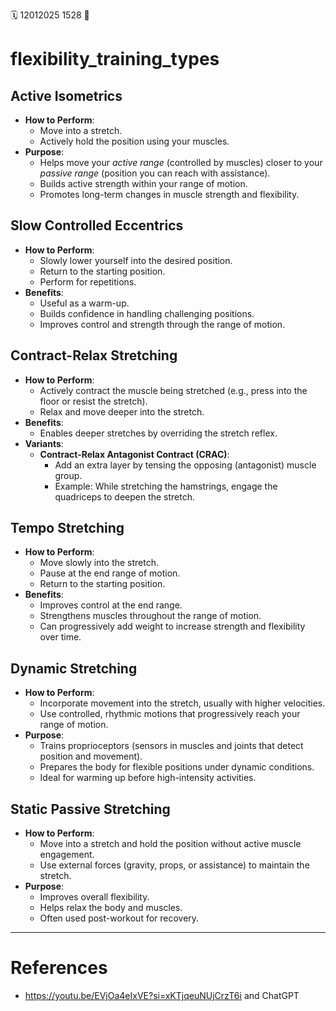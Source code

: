 🗓️ 12012025 1528
📎

# flexibility_training_types

##  Active Isometrics

- **How to Perform**:
    - Move into a stretch.
    - Actively hold the position using your muscles.
- **Purpose**:
    - Helps move your _active range_ (controlled by muscles) closer to your _passive range_ (position you can reach with assistance).
    - Builds active strength within your range of motion.
    - Promotes long-term changes in muscle strength and flexibility.

## Slow Controlled Eccentrics

- **How to Perform**:
    - Slowly lower yourself into the desired position.
    - Return to the starting position.
    - Perform for repetitions.
- **Benefits**:
    - Useful as a warm-up.
    - Builds confidence in handling challenging positions.
    - Improves control and strength through the range of motion.

## Contract-Relax Stretching

- **How to Perform**:
    - Actively contract the muscle being stretched (e.g., press into the floor or resist the stretch).
    - Relax and move deeper into the stretch.
- **Benefits**:
    - Enables deeper stretches by overriding the stretch reflex.
- **Variants**:
    - **Contract-Relax Antagonist Contract (CRAC)**:
        - Add an extra layer by tensing the opposing (antagonist) muscle group.
        - Example: While stretching the hamstrings, engage the quadriceps to deepen the stretch.

## Tempo Stretching

- **How to Perform**:
    - Move slowly into the stretch.
    - Pause at the end range of motion.
    - Return to the starting position.
- **Benefits**:
    - Improves control at the end range.
    - Strengthens muscles throughout the range of motion.
    - Can progressively add weight to increase strength and flexibility over time.

## Dynamic Stretching

- **How to Perform**:
    - Incorporate movement into the stretch, usually with higher velocities.
    - Use controlled, rhythmic motions that progressively reach your range of motion.
- **Purpose**:
    - Trains proprioceptors (sensors in muscles and joints that detect position and movement).
    - Prepares the body for flexible positions under dynamic conditions.
    - Ideal for warming up before high-intensity activities.

## Static Passive Stretching

- **How to Perform**:
    - Move into a stretch and hold the position without active muscle engagement.
    - Use external forces (gravity, props, or assistance) to maintain the stretch.
- **Purpose**:
    - Improves overall flexibility.
    - Helps relax the body and muscles.
    - Often used post-workout for recovery.

---

# References
- https://youtu.be/EVjOa4eIxVE?si=xKTjqeuNUjCrzT6i and ChatGPT